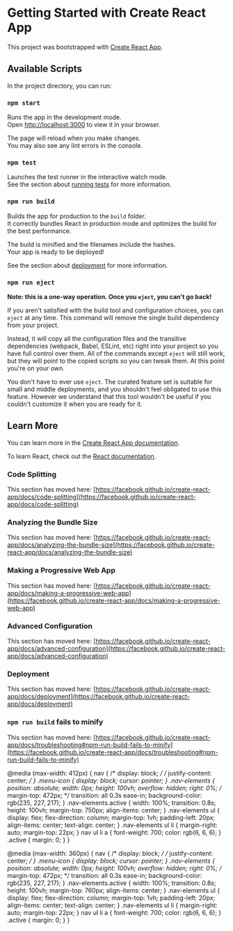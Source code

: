# Getting Started with Create React App

This project was bootstrapped with [Create React App](https://github.com/facebook/create-react-app).

## Available Scripts

In the project directory, you can run:

### `npm start`

Runs the app in the development mode.\
Open [http://localhost:3000](http://localhost:3000) to view it in your browser.

The page will reload when you make changes.\
You may also see any lint errors in the console.

### `npm test`

Launches the test runner in the interactive watch mode.\
See the section about [running tests](https://facebook.github.io/create-react-app/docs/running-tests) for more information.

### `npm run build`

Builds the app for production to the `build` folder.\
It correctly bundles React in production mode and optimizes the build for the best performance.

The build is minified and the filenames include the hashes.\
Your app is ready to be deployed!

See the section about [deployment](https://facebook.github.io/create-react-app/docs/deployment) for more information.

### `npm run eject`

**Note: this is a one-way operation. Once you `eject`, you can't go back!**

If you aren't satisfied with the build tool and configuration choices, you can `eject` at any time. This command will remove the single build dependency from your project.

Instead, it will copy all the configuration files and the transitive dependencies (webpack, Babel, ESLint, etc) right into your project so you have full control over them. All of the commands except `eject` will still work, but they will point to the copied scripts so you can tweak them. At this point you're on your own.

You don't have to ever use `eject`. The curated feature set is suitable for small and middle deployments, and you shouldn't feel obligated to use this feature. However we understand that this tool wouldn't be useful if you couldn't customize it when you are ready for it.

## Learn More

You can learn more in the [Create React App documentation](https://facebook.github.io/create-react-app/docs/getting-started).

To learn React, check out the [React documentation](https://reactjs.org/).

### Code Splitting

This section has moved here: [https://facebook.github.io/create-react-app/docs/code-splitting](https://facebook.github.io/create-react-app/docs/code-splitting)

### Analyzing the Bundle Size

This section has moved here: [https://facebook.github.io/create-react-app/docs/analyzing-the-bundle-size](https://facebook.github.io/create-react-app/docs/analyzing-the-bundle-size)

### Making a Progressive Web App

This section has moved here: [https://facebook.github.io/create-react-app/docs/making-a-progressive-web-app](https://facebook.github.io/create-react-app/docs/making-a-progressive-web-app)

### Advanced Configuration

This section has moved here: [https://facebook.github.io/create-react-app/docs/advanced-configuration](https://facebook.github.io/create-react-app/docs/advanced-configuration)

### Deployment

This section has moved here: [https://facebook.github.io/create-react-app/docs/deployment](https://facebook.github.io/create-react-app/docs/deployment)

### `npm run build` fails to minify

This section has moved here: [https://facebook.github.io/create-react-app/docs/troubleshooting#npm-run-build-fails-to-minify](https://facebook.github.io/create-react-app/docs/troubleshooting#npm-run-build-fails-to-minify)





@media (max-width: 412px) {
  nav {
    /* display: block; */
    /* justify-content: center; */
  }
  .menu-icon {
    display: block;
    cursor: pointer;
  }
  .nav-elements {
    position: absolute;
    width: 0px;
    height: 100vh;
    overflow: hidden;
    right: 0%;
    /* margin-top: 472px; */
    transition: all 0.3s ease-in;
    background-color: rgb(235, 227, 217);
  }
  .nav-elements.active {
    width: 100%;
    transition: 0.8s;
    height: 100vh;
    margin-top: 750px;
    align-items: center;
  }
  .nav-elements ul {
    display: flex;
    flex-direction: column;
    margin-top: 1vh;
    padding-left: 20px;
    align-items: center;
    text-align: center;
  }
  .nav-elements ul li {
    margin-right: auto;
    margin-top: 22px;
  }
  nav ul li a {
    font-weight: 700;
    color: rgb(6, 6, 6);
  }
  .active {
    margin: 0;
  }
}

@media (max-width: 360px) {
  nav {
    /* display: block; */
    /* justify-content: center; */
  }
  .menu-icon {
    display: block;
    cursor: pointer;
  }
  .nav-elements {
    position: absolute;
    width: 0px;
    height: 100vh;
    overflow: hidden;
    right: 0%;
    /* margin-top: 472px; */
    transition: all 0.3s ease-in;
    background-color: rgb(235, 227, 217);
  }
  .nav-elements.active {
    width: 100%;
    transition: 0.8s;
    height: 100vh;
    margin-top: 760px;
    align-items: center;
  }
  .nav-elements ul {
    display: flex;
    flex-direction: column;
    margin-top: 1vh;
    padding-left: 20px;
    align-items: center;
    text-align: center;
  }
  .nav-elements ul li {
    margin-right: auto;
    margin-top: 22px;
  }
  nav ul li a {
    font-weight: 700;
    color: rgb(6, 6, 6);
  }
  .active {
    margin: 0;
  }
}
